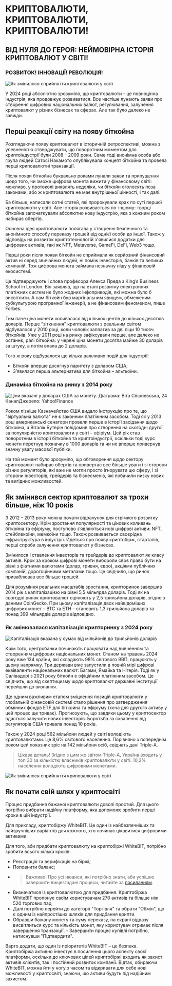 # КРИПТОВАЛЮТИ, КРИПТОВАЛЮТИ, КРИПТОВАЛЮТИ!

## ВІД НУЛЯ ДО ГЕРОЯ: НЕЙМОВІРНА ІСТОРІЯ КРИПТОВАЛЮТ У СВІТІ!

### РОЗВИТОК! ІННОВАЦІЇ! РЕВОЛЮЦІЯ!

![Як змінилося сприйняття криптовалюти у світі](image.png)

У 2024 році абсолютно зрозуміло, що криптовалюти – це повноцінна індустрія, яка продовжує розвиватися. Все частіше лунають заяви про створення цифрових національних валют, регулювання, залучення криптовалют у різних бізнесах та сферах. Але так було далеко не завжди.

## Перші реакції світу на появу біткойна

Розглядаючи появу криптовалют в історичній ретроспективі, можна з упевненістю стверджувати, що поворотним моментом для криптоіндустрії були 2008 – 2009 роки. Саме тоді анонімна особа або група людей Сатосі Накамото опублікувала концепт біткойна та провела перші криповалютні транзакції.

Після появи біткойна буквально роками лунали заяви та припущення щодо того, чи зможе цифрова монета вижити у фінансовому світі: можливо, у протоколі виявлять недоліки, чи біткойн оголосять поза законами, або ж криптовалюта не має внутрішньої цінності, і так далі.

Ба більше, написали сотні статей, які пророкували крах по суті першої криптовалюти у світі. Але історія розвивається по-іншому: творці біткойна започаткували абсолютно нову індустрію, яка з кожним роком набирає обертів.

Основна ідея криптовалюти полягала у створенні безпечного та анонімного способу переказу грошей від однієї особи до іншої. Також у відповідь на розвиток криптотехнологій з'явилися додатки для цифрових активів, такі як NFT, Metaverse, GameFi, DeFi, Web3 тощо.

Перші роки після появи біткойн не сприймали як серйозний фінансовий актив ні серед звичайних людей, ні поміж інвесторів, банків та великих компаній. Тож цифрова монета займала незначну нішу у фінансовій екосистемі.

Це підтверджують і слова професора Алекса Преда з King’s Business School in London. Він заявляв, що на етапі розвитку електронних платіжних систем не було жодних інфоприводів, які можна було б висвітлити. А сам біткойн був маргінальним явищем, обмеженим субкультурою програмної інженерії, а не фінансовим феноменом, пише Forbes.

Тим паче ціна монети коливалася від кількох центів до кількох десятків доларів. Перше "зіткнення" криптовалюти з реальним світом відбувалося у 2010 році, коли чоловік заплатив за дві піци 10 тисяч біткойнів. Уже у 2011 році на ринку зафіксували перше, але далеко не останнє, ралі біткойна: у червні ціна монети досягла майже 30 доларів за штуку, а потім впала до 2 доларів.

Того ж року відбувалося ще кілька важливих подій для індустрії:
- Біткойн вперше досягнув паритету з доларом США;
- З’явилася перша альтернатива для біткойна – альткоїни.

### Динаміка біткойна на ринку з 2014 року

![Ціни вказані у доларах США за монету. Діаграма: Віта Свірневська, 24 КаналДжерело: Yahoo!Finance](image-1.png)

Роком пізніше Казначейство США видало інструкцію про те, що "віртуальна валюта" не є законним платіжним засобом. Тоді як у 2013 році американські сенатори провели перше в історії засідання щодо біткойна, а Віталік Бутерін повідомив про створення на сьогодні другої за популярністю криптовалюти у світі – ефіріум. Цей рік став поворотним в історії біткойна та криптоіндустрії, оскільки тоді курс монети перетнув позначку в 1000 доларів та чи не вперше привернув значну увагу масової публіки.

На той момент було зрозуміло, що обговорення щодо сектору криптовалют набирає обертів та привертає все більше уваги і зі сторони різних регуляторів, які вже не могли просто ігнорувати цю сферу, і зі сторони інвесторів, трейдерів та бізнесменів, які побачили низку нових та вигідних можливостей.

## Як змінився сектор криптовалют за трохи більше, ніж 10 років

З 2012 – 2013 року можна почати відрахунок для стрімкого розвитку криптосектору. Крім зростання популярності та цінових коливань біткойна та ефіріуму, поступово з’являються нові цифрові активи: NFT, стейблекоїни, мемкоїни тощо. Також розвивається своєрідна інфраструктура в індустрії. Йдеться про появу криптобірж, стартапів, перші спроби залучення криптовалют у бізнесах.

Змінилося і ставлення інвесторів та трейдерів до криптовалют як класу активів. Крок за кроком цифрові монети вибороли своє право бути на рівні з фіатними валютами (долар, гривня, євро), акціями публічних компаній, дорогоцінними металами тощо. Це свідчило, що ринок приваблював все більше грошей.

Для розуміння реальних масштабів зростання, крипторинок завершив 2014 рік з капіталізацією на рівні 5,5 мільярда доларів. Тоді як на сьогодні ринок криптовалют оцінюють у 2,5 трильйона доларів, згідно з даними CoinGecko. При цьому капіталізація двох найвідоміших цифрових монет – BTC та ETH – становить 1,3 трильйона доларів та понад 399 мільярдів доларів відповідно.

### Як змінювалася капіталізація крипторинку з 2024 року

![Капіталізація вказана у сумах від мільйонів до трильйонів доларів](image-2.png)

Крім того, центробанки починають працювати над вивченням та створенням цифрових національних монет. Станом на травень 2024 року вже 134 країни, які складають 98% світового ВВП, працюють у цьому напрямку. Три держави вже запустили в повній мірі цифрові еквіваленти національних валют: Багами, Ямайка та Нігерія. Тоді як у Салівадорі з 2021 року біткойн є офіційним платіжним засобом. Це свідчить, що від скептицизму щодо криптовалют державні інституції перейшли до визнання.

Ще одним важливим етапом зміцнення позицій криптовалюти у глобальній фінансовій системі стало рішення про затвердження обмінних фондів ETF для біткойна та ефіріуму (хоча для другого активу у цей процес ще триває). Прогнозують, що завдяки цьому у криптосектор вдасться залучити нових інвесторів. Боротьба за схвалення від регуляторів США тривала понад 10 років.

Також у 2024 році 562 мільйони людей у світі володіють криптовалютами. Це 8,6% світового населення. Порівняно з попереднім роком цей показник зріс на 142 мільйони осіб, свідчать дані Triple-A.

> Цікава деталь! Згідно з цим же звітом Triple-A, Україна входить у топ 30 за кількістю власників криптовалюти у світі. 10,2% населення володіють цифровими монетами.

![Як змінилося сприйняття криповалюти у світі](image-3.png)

## Як почати свій шлях у криптосвіті

Процес придбання бажаної криптовалюти доволі простий. Для цього потрібно вибрати надійну платформу, яка допоможе зробити перші кроки в цій індустрії.

Для прикладу, криптобіржу WhiteBIT. Це один із найбезпечніших та найзручніших варіантів для кожного, хто починає цікавитися цифровими активами.

Для того, аби придбати криптовалюту на криптобіржі WhiteBIT, потрібно зробити всього кілька кроків:

- Реєстрація та верифікація на біржі;
- Поповнити баланс;
- > Важливо! Про усі нюанси, які потрібно знати, аби успішно завершити вищезгадані процеси, читайте за [посиланням](https://24tv.ua/economy/ctrimke-podorozhchannya-bitkoyna-yak-shvidko-zruchno-kupiti-kriptovalyuti_n2521950).
- Визначатися із криптовалютою для придбання. Криптобіржа WhiteBIT пропонує своїм користувачам 270 активів та більше ніж 520 торгових пар;
- Далі потрібно перейти до категорії "Торгівля" та обрати "Обмін", що є одним із найпростіших шляхів для придбання крипти.
- Обравши бажану монету та суму переказу, на екрані відразу висвітлиться курс та кількість монет, яку користувач отримає після завершення транзакції. - Завершити процес купівлі потрібно, натиснувши "Підтвердити".

Варто додати, що один із пріоритетів WhiteBIT – це безпека. Криптобіржа активно інвестує в посилення цього аспекту своєї платформи, оскільки до ключових цілей криптобіржі входить як захист активів клієнтів, так і постійний розвиток компанії. Відтак, обираючи WhiteBIT, можна йти у ногу з часом та відкривати для себе нові можливості у криптосвіті, знаючи, що активи будуть під надійним захистом.